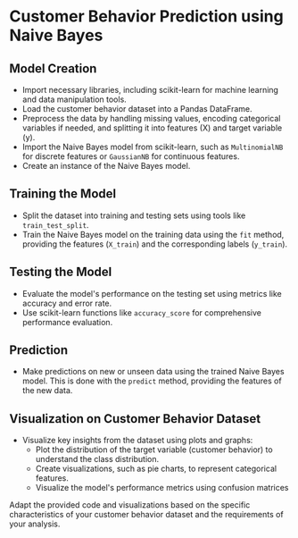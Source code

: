 # Customer Behavior Prediction using Naive Bayes

## Model Creation

- Import necessary libraries, including scikit-learn for machine learning and data manipulation tools.
- Load the customer behavior dataset into a Pandas DataFrame.
- Preprocess the data by handling missing values, encoding categorical variables if needed, and splitting it into features (X) and target variable (y).
- Import the Naive Bayes model from scikit-learn, such as `MultinomialNB` for discrete features or `GaussianNB` for continuous features.
- Create an instance of the Naive Bayes model.

## Training the Model

- Split the dataset into training and testing sets using tools like `train_test_split`.
- Train the Naive Bayes model on the training data using the `fit` method, providing the features (`X_train`) and the corresponding labels (`y_train`).

## Testing the Model

- Evaluate the model's performance on the testing set using metrics like accuracy and error rate.
- Use scikit-learn functions like `accuracy_score` for comprehensive performance evaluation.

## Prediction

- Make predictions on new or unseen data using the trained Naive Bayes model. This is done with the `predict` method, providing the features of the new data.

## Visualization on Customer Behavior Dataset

- Visualize key insights from the dataset using plots and graphs:
  - Plot the distribution of the target variable (customer behavior) to understand the class distribution.
  - Create visualizations, such as   pie charts, to represent categorical features.
  - Visualize the model's performance metrics using confusion matrices 

Adapt the provided code and visualizations based on the specific characteristics of your customer behavior dataset and the requirements of your analysis.
